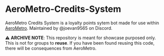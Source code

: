 # AeroMetro-Credits-System
AeroMetro Credits System is a loyalty points sytem bot made for use within [AeroMetro](https://discord.gg/JVfS7KYNbP). Maintained by @joevan9565 on Discord.

⚠️ **ARCHIVE NOTE**: This repository is meant for showcase purposed only. This is not for groups to **reuse**. If you have been found reusing this code, there will be consequences from AeroMetro.

